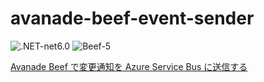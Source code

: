 # avanade-beef-event-sender

![.NET-net6.0](https://img.shields.io/badge/.NET-net6.0-green)
![Beef-5](https://img.shields.io/badge/Beef-5-green)

[Avanade Beef で変更通知を Azure Service Bus に送信する](https://zenn.dev/karamem0/articles/2023_04_20_120000)
